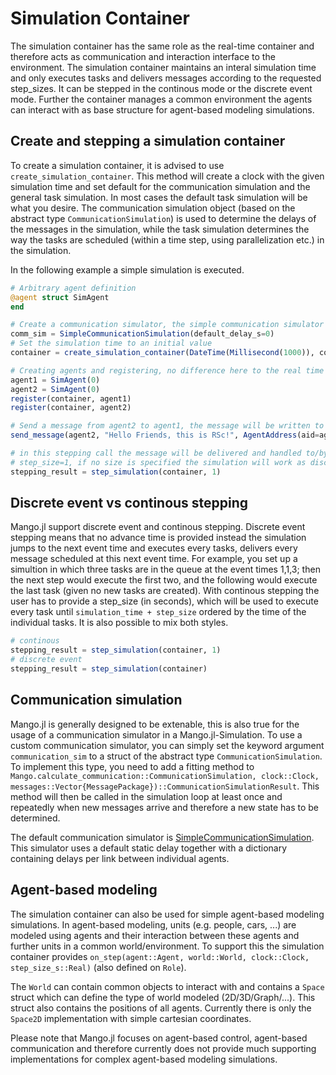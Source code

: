 # Simulation Container

The simulation container has the same role as the real-time container and therefore acts as communication and interaction interface to the environment. The simulation container maintains an interal simulation time and only executes tasks and delivers messages according to the requested step_sizes. It can be stepped in the continous mode or the discrete event mode. Further the container manages a common environment the agents can interact with as base structure for agent-based modeling simulations.

## Create and stepping a simulation container

To create a simulation container, it is advised to use `create_simulation_container`. This method will create a clock with the given simulation time and set default for the communication simulation and the general task simulation. In most cases the default task simulation will be what you desire. The communication simulation object (based on the abstract type `CommunicationSimulation`) is used to determine the delays of the messages in the simulation, while the task simulation determines the way the tasks are scheduled (within a time step, using parallelization etc.) in the simulation. 

In the following example a simple simulation is executed.

```julia
# Arbitrary agent definition
@agent struct SimAgent
end

# Create a communication simulator, the simple communication simulator works with static delays between specific agents and a global default, here 0
comm_sim = SimpleCommunicationSimulation(default_delay_s=0)
# Set the simulation time to an initial value
container = create_simulation_container(DateTime(Millisecond(1000)), communication_sim=comm_sim)

# Creating agents and registering, no difference here to the real time container
agent1 = SimAgent(0)
agent2 = SimAgent(0)
register(container, agent1)
register(container, agent2)

# Send a message from agent2 to agent1, the message will be written to a queue instead of processed by some protocol
send_message(agent2, "Hello Friends, this is RSc!", AgentAddress(aid=agent1.aid))

# in this stepping call the message will be delivered and handled to/by the agent1  
# step_size=1, if no size is specified the simulation will work as discrete event simulation, executing all tasks occurring on the next event time.
stepping_result = step_simulation(container, 1)
```

## Discrete event vs continous stepping

Mango.jl support discrete event and continous stepping. Discrete event stepping means that no advance time is provided instead the simulation jumps to the next event time and executes every tasks, delivers every message scheduled at this next event time. For example, you set up a simultion in which three tasks are in the queue at the event times 1,1,3; then the next step would execute the first two, and the following would execute the last task (given no new tasks are created). With continous stepping the user has to provide a step_size (in seconds), which will be used to execute every task until `simulation_time + step_size` ordered by the time of the individual tasks. It is also possible to mix both styles.

```julia
# continous
stepping_result = step_simulation(container, 1)
# discrete event
stepping_result = step_simulation(container)
```

## Communication simulation

Mango.jl is generally designed to be extenable, this is also true for the usage of a communication simulator in a Mango.jl-Simulation. To use a custom communication simulator, you can simply set the keyword argument `communication_sim` to a struct of the abstract type `CommunicationSimulation`. To implement this type, you need to add a fitting method to `Mango.calculate_communication::CommunicationSimulation, clock::Clock, messages::Vector{MessagePackage})::CommunicationSimulationResult`. This method will then be called in the simulation loop at least once and repeatedly when new messages arrive and therefore a new state has to be determined.

The default communication simulator is [SimpleCommunicationSimulation](@ref). This simulator uses a default static delay together with a dictionary containing delays per link between individual agents.

## Agent-based modeling

The simulation container can also be used for simple agent-based modeling simulations. In agent-based modeling, units (e.g. people, cars, ...) are modeled using agents and their interaction between these agents and further units in a common world/environment. To support this the simulation container provides `on_step(agent::Agent, world::World, clock::Clock, step_size_s::Real)` (also defined on `Role`). 

The `World` can contain common objects to interact with and contains a `Space` struct which can define the type of world modeled (2D/3D/Graph/...). This struct also contains the positions of all agents. Currently there is only the `Space2D` implementation with simple cartesian coordinates. 

Please note that Mango.jl focuses on agent-based control, agent-based communication and therefore currently does not provide much supporting implementations for complex agent-based modeling simulations.